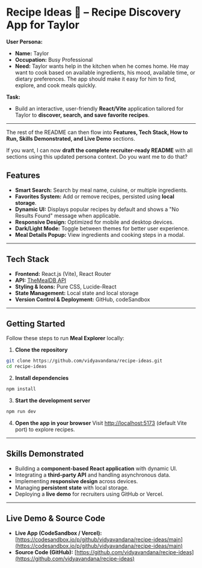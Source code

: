 # **Recipe Ideas 🍳 – Recipe Discovery App for Taylor**

**User Persona:**

* **Name:** Taylor
* **Occupation:** Busy Professional
* **Need:** Taylor wants help in the kitchen when he comes home. He may want to cook based on available ingredients, his mood, available time, or dietary preferences. The app should make it easy for him to find, explore, and cook meals quickly.

**Task:**

* Build an interactive, user-friendly **React/Vite** application tailored for Taylor to **discover, search, and save favorite recipes**.

---

The rest of the README can then flow into **Features, Tech Stack, How to Run, Skills Demonstrated, and Live Demo** sections.

If you want, I can now **draft the complete recruiter-ready README** with all sections using this updated persona context. Do you want me to do that?


## **Features**

* **Smart Search:** Search by meal name, cuisine, or multiple ingredients.
* **Favorites System:** Add or remove recipes, persisted using **local storage**.
* **Dynamic UI:** Displays popular recipes by default and shows a "No Results Found" message when applicable.
* **Responsive Design:** Optimized for mobile and desktop devices.
* **Dark/Light Mode:** Toggle between themes for better user experience.
* **Meal Details Popup:** View ingredients and cooking steps in a modal.

---

## **Tech Stack**

* **Frontend:** React.js (Vite), React Router
* **API:** [TheMealDB API](https://www.themealdb.com/api.php)
* **Styling & Icons:** Pure CSS, Lucide-React
* **State Management:** Local state and local storage
* **Version Control & Deployment:** GitHub, codeSandbox

---

## **Getting Started**

Follow these steps to run **Meal Explorer** locally:

1. **Clone the repository**

```bash
git clone https://github.com/vidyavandana/recipe-ideas.git
cd recipe-ideas
```

2. **Install dependencies**

```bash
npm install
```

3. **Start the development server**

```bash
npm run dev
```

4. **Open the app in your browser**
   Visit [http://localhost:5173](http://localhost:5173) (default Vite port) to explore recipes.
---
## **Skills Demonstrated**

* Building a **component-based React application** with dynamic UI.
* Integrating a **third-party API** and handling asynchronous data.
* Implementing **responsive design** across devices.
* Managing **persistent state** with local storage.
* Deploying a **live demo** for recruiters using GitHub or Vercel.

---

## **Live Demo & Source Code**

* **Live App (CodeSandbox / Vercel):** [https://codesandbox.io/p/github/vidyavandana/recipe-ideas/main](https://codesandbox.io/p/github/vidyavandana/recipe-ideas/main)
* **Source Code (GitHub):** [https://github.com/vidyavandana/recipe-ideas](https://github.com/vidyavandana/recipe-ideas)
